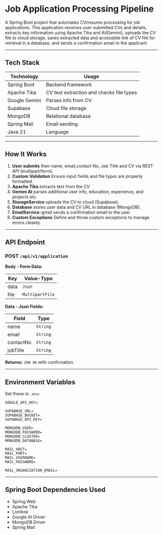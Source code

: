 # Job Application Processing Pipeline

A Spring Boot project that automates CV/resume processing for job applications. This application receives user-submitted CVs and details, extracts key information using Apache Tika and AI(Gemini), uploads the CV file to cloud storage, saves extracted data and accessible link of CV file for retrieval in a database, and sends a confirmation email to the applicant.

---

## Tech Stack

| Technology    | Usage                                    |
|---------------|------------------------------------------|
| Spring Boot   | Backend framework                        |
| Apache Tika   | CV text extraction and checks file types |
| Google Gemini | Parses info from CV                      |
| Supabase      | Cloud file storage                       |
| MongoDB       | Relational database                      |
| Spring Mail   | Email sending                            |
| Java 21       | Language                                 |

---

## How It Works

1. **User submits** their name, email,contact No, Job Title and CV via REST API (multipart/form).
2. **Custom Validation** Ensure input fields and file types are properly formatted.
3. **Apache Tika** extracts text from the CV.
4. **Gemini AI** parses additional user info, education, experience, and projects etc.
5. **StorageService** uploads the CV to cloud (Supabase).
6. **Database** stores user data and CV URL in database (MongoDB).
7. **EmailService**-gmail sends a confirmation email to the user.
8. **Custom Exceptions** Define and throw custom exceptions to manage errors cleanly.

---

## API Endpoint

### POST `/api/v1/application`

**Body - Form Data:**

| Key  | Value-Type      |
|------|-----------------|
| data | `Json`          |
| file | `MultipartFile` |

**Data - Json Fields:**

| Field     | Type      |
|-----------|-----------|
| name      | `String`  |
| email     | `String`  |
| contactNo | `String`  |
| jobTitle  | `String`  |

**Returns:** `200 OK` with confirmation.

---

## Environment Variables

Set these in `.env`:
````
GOOGLE_API_KEY=

SUPABASE_URL=
SUPABASE_BUCKET=
SUPABASE_API_KEY=

MONGODB_USER=
MONGODB_PASSWORD=
MONGODB_CLUSTER=
MONGODB_DATABASE=

MAIL_HOST=
MAIL_PORT=
MAIL_USERNAME=
MAIL_PASSWORD=

MAIL_ORGANIZATION_EMAIL=
````

---

## Spring Boot Dependencies Used

- Spring Web
- Apache Tika
- Lombok
- Google AI Driver
- MongoDB Driver
- Spring Mail